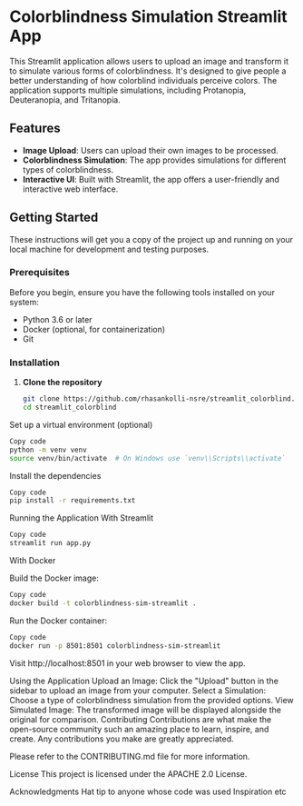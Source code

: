 # Colorblindness Simulation Streamlit App

This Streamlit application allows users to upload an image and transform it to simulate various forms of colorblindness. It's designed to give people a better understanding of how colorblind individuals perceive colors. The application supports multiple simulations, including Protanopia, Deuteranopia, and Tritanopia.

## Features

- **Image Upload**: Users can upload their own images to be processed.
- **Colorblindness Simulation**: The app provides simulations for different types of colorblindness.
- **Interactive UI**: Built with Streamlit, the app offers a user-friendly and interactive web interface.

## Getting Started

These instructions will get you a copy of the project up and running on your local machine for development and testing purposes.

### Prerequisites

Before you begin, ensure you have the following tools installed on your system:

- Python 3.6 or later
- Docker (optional, for containerization)
- Git

### Installation

1. **Clone the repository**

   ```bash
   git clone https://github.com/rhasankolli-nsre/streamlit_colorblind.git
   cd streamlit_colorblind
    ```

Set up a virtual environment (optional)

```bash
Copy code
python -m venv venv
source venv/bin/activate  # On Windows use `venv\\Scripts\\activate`
```

Install the dependencies

```bash
Copy code
pip install -r requirements.txt
```

Running the Application
With Streamlit

```bash
Copy code
streamlit run app.py
```

With Docker

Build the Docker image:

```bash
Copy code
docker build -t colorblindness-sim-streamlit .
```
Run the Docker container:

```bash
Copy code
docker run -p 8501:8501 colorblindness-sim-streamlit
```

Visit http://localhost:8501 in your web browser to view the app.

Using the Application
Upload an Image: Click the "Upload" button in the sidebar to upload an image from your computer.
Select a Simulation: Choose a type of colorblindness simulation from the provided options.
View Simulated Image: The transformed image will be displayed alongside the original for comparison.
Contributing
Contributions are what make the open-source community such an amazing place to learn, inspire, and create. Any contributions you make are greatly appreciated.

Please refer to the CONTRIBUTING.md file for more information.

License
This project is licensed under the APACHE 2.0 License.

Acknowledgments
Hat tip to anyone whose code was used
Inspiration
etc
